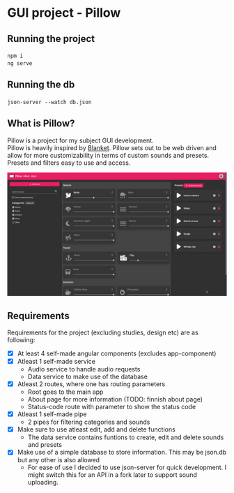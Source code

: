 # GUI project - Pillow

## Running the project

`npm i`  
`ng serve`

## Running the db

`json-server --watch db.json`

## What is Pillow?

Pillow is a project for my subject GUI development.  
Pillow is heavily inspired by [Blanket](https://github.com/rafaelmardojai/blanket). Pillow sets out to be web driven and allow for more customizability in terms of custom sounds and presets.  
Presets and filters easy to use and access.

![Main screen of Pillow](screenshots/pillow-main-screen.png)

## Requirements

Requirements for the project (excluding studies, design etc) are as following:

- [X] At least 4 self-made angular components (excludes app-component)
- [X] Atleast 1 self-made service
  - Audio service to handle audio requests
  - Data service to make use of the database
- [X] Atleast 2 routes, where one has routing parameters
  - Root goes to the main app
  - About page for more information (TODO: finnish about page)
  - Status-code route with parameter to show the status code
- [X] Atleast 1 self-made pipe
  - 2 pipes for filtering categories and sounds
- [X] Make sure to use atleast edit, add and delete functions
  - The data service contains funtions to create, edit and delete sounds and presets
- [X] Make use of a simple database to store information. This may be json.db but any other is also allowed
  - For ease of use I decided to use json-server for quick development. I might switch this for an API in a fork later to support sound uploading.
